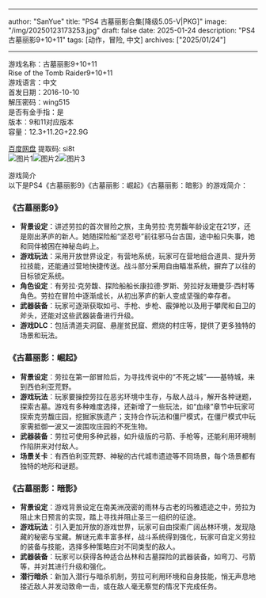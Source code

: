 
---
author: "SanYue"
title: "PS4 古墓丽影合集[降级5.05-V|PKG]"
image: "/img/20250123173253.jpg"
draft: false
date: 2025-01-24
description: "PS4 古墓丽影9+10+11"
tags: [动作，冒险, 中文]
archives: ["2025/01/24"]

---

游戏名称：古墓丽影9+10+11   
Rise of the Tomb Raider9+10+11    
游戏语言：中文  
首发日期：2016-10-10  
解压密码：wing515  
是否有金手指：是  
版本：9和11对应版本   
容量：12.3+11.2G+22.9G

[百度网盘](https://pan.baidu.com/s/1uXNeY6NPlFgJLQkrgp3i-Q) 提取码: si8t  
![图片1](/img/79c2c5.jpg)![图片2](/img/9e7d5d.jpg)![图片3](/img/22debb.jpg)  

游戏简介  
以下是PS4《古墓丽影9》《古墓丽影：崛起》《古墓丽影：暗影》的游戏简介：

### 《古墓丽影9》
- **背景设定**：讲述劳拉的首次冒险之旅，主角劳拉·克劳馥年龄设定在21岁，还是刚出茅庐的新人。她随探险船“坚忍号”前往邪马台古国，途中船只失事，她和同伴被困在神秘岛屿上。
- **游戏玩法**：采用开放世界设定，有营地系统，玩家可在营地组合道具、提升劳拉技能，还能通过营地快捷传送。战斗部分采用自由瞄准系统，摒弃了以往的目标锁定系统。
- **角色设定**：有劳拉·克劳馥、探险船船长康拉德·罗斯、劳拉好友珊曼莎·西村等角色。劳拉在冒险中逐渐成长，从初出茅庐的新人变成坚强的幸存者。
- **武器装备**：玩家可逐渐获取如弓、手枪、步枪、霰弹枪以及用于攀爬和自卫的斧头，还能对这些武器装备进行升级。
- **游戏DLC**：包括清道夫洞窟、悬崖贫民窟、燃烧的村庄等，提供了更多独特的场景和玩法。

### 《古墓丽影：崛起》
- **背景设定**：劳拉在第一部冒险后，为寻找传说中的“不死之城”——基特城，来到西伯利亚荒野。
- **游戏玩法**：玩家要操控劳拉在恶劣环境中生存，与敌人战斗，解开各种谜题，探索古墓。游戏有多种难度选择，还新增了一些玩法，如“血缘”章节中玩家可探索克劳馥庄园，挖掘家族遗产；支持合作玩法和僵尸模式，在僵尸模式中玩家需抵御一波又一波围攻庄园的不死生物。
- **武器装备**：劳拉可使用多种武器，如升级版的弓箭、手枪等，还能利用环境制作陷阱来对付敌人。
- **场景关卡**：有西伯利亚荒野、神秘的古代城市遗迹等不同场景，每个场景都有独特的地形和谜题。

### 《古墓丽影：暗影》
- **背景设定**：游戏背景设定在南美洲茂密的雨林与古老的玛雅遗迹之中，劳拉为阻止末日预言的实现，踏上寻找并阻止圣三一组织的征途。
- **游戏玩法**：引入更加开放的游戏世界，玩家可自由探索广阔丛林环境，发现隐藏的秘密与宝藏。解谜元素丰富多样，战斗系统得到强化，玩家可自定义劳拉的装备与技能，选择多种策略应对不同类型的敌人。
- **武器装备**：玩家可以获得各种适合丛林和古墓探险的武器装备，如弯刀、弓箭等，并对其进行升级和强化。
- **潜行暗杀**：新加入潜行与暗杀机制，劳拉可利用环境和自身技能，悄无声息地接近敌人并发动致命一击，或在敌人毫无察觉的情况下完成任务。
